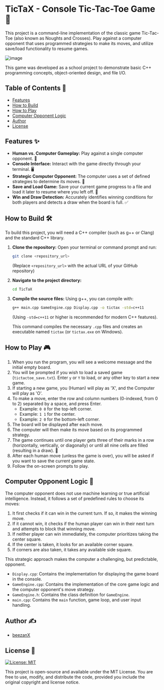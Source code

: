 # TicTaX - Console Tic-Tac-Toe Game 👋

This project is a command-line implementation of the classic game Tic-Tac-Toe (also known as Noughts and Crosses). Play against a computer opponent that uses programmed strategies to make its moves, and utilize save/load functionality to resume games.

![image](https://github.com/user-attachments/assets/726208ac-5367-4d89-b060-80892a253c0d)

This game was developed as a school project to demonstrate basic C++ programming concepts, object-oriented design, and file I/O.

## Table of Contents 📜
* [Features](#features-)
* [How to Build](#how-to-build-%EF%B8%8F)
* [How to Play](#how-to-play-)
* [Computer Opponent Logic](#computer-opponent-logic-)
* [Author](#author-%EF%B8%8F)
* [License](#license-)

## Features ✨
*   **Human vs. Computer Gameplay:** Play against a single computer opponent. 🤖
*   **Console Interface:** Interact with the game directly through your terminal. 🖥️
*   **Strategic Computer Opponent:** The computer uses a set of defined strategies to determine its moves. 🤔
*   **Save and Load Game:** Save your current game progress to a file and load it later to resume where you left off. 💾
*   **Win and Draw Detection:** Accurately identifies winning conditions for both players and detects a draw when the board is full. ✅

## How to Build 🛠️
To build this project, you will need a C++ compiler (such as g++ or Clang) and the standard C++ library.

1.  **Clone the repository:**
    Open your terminal or command prompt and run:
    ```bash
    git clone <repository_url>
    ```
    (Replace `<repository_url>` with the actual URL of your GitHub repository)

2.  **Navigate to the project directory:**
    ```bash
    cd TicTaX
    ```

3.  **Compile the source files:**
    Using g++, you can compile with:
    ```bash
    g++ main.cpp GameEngine.cpp Display.cpp -o tictax -std=c++11
    ```
    (Using `-std=c++11` or higher is recommended for modern C++ features).

    This command compiles the necessary `.cpp` files and creates an executable named `tictax` (or `tictax.exe` on Windows).

## How to Play 🎮
1.  When you run the program, you will see a welcome message and the initial empty board.
2.  You will be prompted if you wish to load a saved game (`tictactoe_save.txt`). Enter `y` or `Y` to load, or any other key to start a new game.
3.  If starting a new game, you (Human) will play as 'X', and the Computer will play as 'O'.
4.  To make a move, enter the row and column numbers (0-indexed, from 0 to 2) separated by a space, and press Enter.
    *   Example: `0 0` for the top-left corner.
    *   Example: `1 1` for the center.
    *   Example: `2 0` for the bottom-left corner.
5.  The board will be displayed after each move.
6.  The computer will then make its move based on its programmed strategy.
7.  The game continues until one player gets three of their marks in a row (horizontally, vertically, or diagonally) or until all nine cells are filled (resulting in a draw). 🏁
8.  After each human move (unless the game is over), you will be asked if you want to save the current game state.
9.  Follow the on-screen prompts to play.

## Computer Opponent Logic 🤔
The computer opponent does not use machine learning or true artificial intelligence. Instead, it follows a set of predefined rules to choose its moves:

1.  It first checks if it can win in the current turn. If so, it makes the winning move.
2.  If it cannot win, it checks if the human player can win in their next turn and attempts to block that winning move.
3.  If neither player can win immediately, the computer prioritizes taking the center square.
4.  If the center is taken, it looks for an available corner square.
5.  If corners are also taken, it takes any available side square.

This strategic approach makes the computer a challenging, but predictable, opponent.
*   `Display.cpp`: Contains the implementation for displaying the game board in the console.
*   `GameEngine.cpp`: Contains the implementation of the core game logic and the computer opponent's move strategy.
*   `GameEngine.h`: Contains the class definition for `GameEngine`.
*   `main.cpp`: Contains the `main` function, game loop, and user input handling.


## Author ✍️
*   [beezanX](https://github.com/beezanX)

## License 📄
[![License: MIT](https://img.shields.io/badge/License-MIT-yellow.svg)](https://opensource.org/licenses/MIT)

This project is open-source and available under the MIT License. You are free to use, modify, and distribute the code, provided you include the original copyright and license notice.
